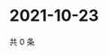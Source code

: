 # 2021-10-23

共 0 条

<!-- BEGIN -->
<!-- 最后更新时间 Sat Oct 23 2021 06:15:04 GMT+0800 (China Standard Time) -->

<!-- END -->

